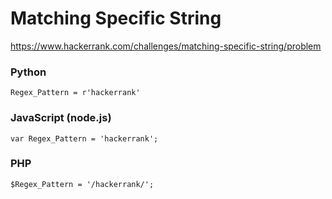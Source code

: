 # Matching Specific String

https://www.hackerrank.com/challenges/matching-specific-string/problem

### Python

    Regex_Pattern = r'hackerrank'

### JavaScript (node.js)

    var Regex_Pattern = 'hackerrank';

### PHP

    $Regex_Pattern = '/hackerrank/';
